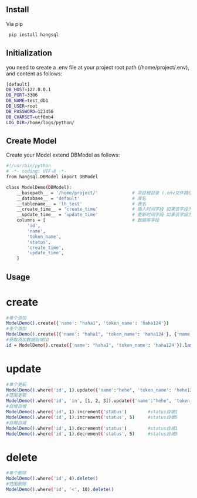 ## Install

Via pip

``` bash
 pip install hangsql
```


## Initialization
you need to create a .env file at your project root path (/home/project/.env), and content as follows: 
``` bash
[default]
DB_HOST=127.0.0.1
DB_PORT=3306
DB_NAME=test_db1
DB_USER=root
DB_PASSWORD=123456
DB_CHARSET=utf8mb4
LOG_DIR=/home/logs/python/
```

## Create Model
Create your Model extend DBModel as follows:
``` bash
#!/usr/bin/python
# -*- coding: UTF-8 -*-
from hangsql.DBModel import DBModel

class ModelDemo(DBModel):
    __basepath__ = '/home/project/'             # 项目根目录 (.env文件路径:/home/project/.env)
    __database__ = 'default'                    # 库名
    __tablename__ = 'lh_test'                   # 表名
    __create_time__ = 'create_time'             # 插入时间字段 如果该字段为None create_time则不会自动添加
    __update_time__ = 'update_time'             # 更新时间字段 如果该字段为None update_time则不会自动添加
    columns = [                                 # 数据库字段
        'id',
        'name',
        'token_name',
        'status',
        'create_time',
        'update_time',
    ]
```

## Usage
# create
``` bash
#单个添加
ModelDemo().create({'name': "haha1", 'token_name': 'haha124'})
#多个添加
ModelDemo().create([{'name': "haha1", 'token_name': 'haha124'}, {'name':"haha2", 'token_name': 'haha125'}])
#获取添加数据自增ID
id = ModelDemo().create({'name': "haha1", 'token_name': 'haha124'}).lastid()
```

# update
``` bash
#单个更新
ModelDemo().where('id', 1).update({'name':"hehe", 'token_name': 'hehe123'})
#范围更新
ModelDemo().where('id', 'in', [1, 2, 3]).update({'name':"hehe", 'token_name': 'hehe123'})
#自增自增
ModelDemo().where('id', 1).increment('status')        #status自增1
ModelDemo().where('id', 1).increment('status', 5)     #status自增5
#自增自减
ModelDemo().where('id', 1).decrement('status')        #status自减1
ModelDemo().where('id', 1).decrement('status', 5)     #status自减5
```

# delete
``` bash
#单个删除
ModelDemo().where('id', 4).delete()
#范围删除
ModelDemo().where('id', '<', 10).delete()
```
